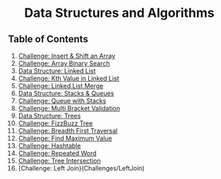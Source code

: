 <h1 align="center">Data Structures and Algorithms</h1>

## Table of Contents

1.  [Challenge: Insert & Shift an Array](Challenges/ArrayInsert)
2.  [Challenge: Array Binary Search](Challenges/BinarySearch)
3.  [Data Structure: Linked List](Data-Structures/LinkedList)
4.  [Challenge: Kth Value in Linked List](Challenges/KthFromEnd/ll_kth_from_end)
5.  [Challenge: Linked List Merge](Challenges/LLMerge/ll_merge)
6.  [Data Structure: Stacks & Queues](Data-Structures/StacksAndQueues)
7.  [Challenge: Queue with Stacks](Challenges/QueueWithStacks/QueueWithStacks)
8.  [Challenge: Multi Bracket Validation](Challenges/MultiBracketValidation)
9.  [Data Structure: Trees](Data-Structures/Tree)
10. [Challenge: FizzBuzz Tree](Challenges/FizzBuzzTree)
11. [Challenge: Breadth First Traversal](Challenges/BreadthFirstTraversal)
12. [Challenge: Find Maximum Value](Challenges/FindMaximumValue)
13. [Challenge: Hashtable](Challenges/Hashtable)
14. [Challenge: Repeated Word](Challenges/RepeatedWord)
15. [Challenge: Tree Intersection](Challenges/TreeIntersection)
16. [Challenge: Left Join}(Challenges/LeftJoin)
